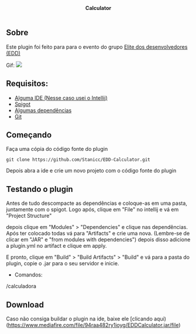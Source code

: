 <div align="center">
  <b>Calculator</b><br><br>
</div>

## Sobre

Este plugin  foi feito para para o evento do grupo [Elite dos desenvolvedores (EDD)](https://discord.gg/EhjgQ24)

Gif:
<img src="https://media.giphy.com/media/JmCIiGm3J156NLP2n1/giphy.gif"><br>

## Requisitos:

* [Alguma IDE (Nesse caso usei o Intellij)](https://www.jetbrains.com/idea/download/#section=windows)
* [Spigot](https://getbukkit.org/get/hNiHm0tuqAg1Xg7w7zudk63uHr0xo48D)
* [Algumas dependências](https://www.mediafire.com/file/i45cejnrliieynd/Depends.rar/file)
* [Git](https://git-scm.com/downloads)

## Começando

Faça uma cópia do código fonte do plugin

```
git clone https://github.com/Stanicc/EDD-Calculator.git
```

Depois abra a ide e crie um novo projeto com o código fonte do plugin

## Testando o plugin

Antes de tudo descompacte as dependências e coloque-as em uma pasta, juntamente com o spigot.
Logo após, clique em "File" no intellij e vá em "Project Structure"

depois clique em "Modules" > "Dependencies" e clique nas dependências. Após ter colocado todas vá para "Artifacts" e crie uma nova. (Lembre-se de clicar em "JAR" e "from modules with dependencies")
depois disso adicione a plugin.yml no artifact e clique em apply.

E pronto, clique em "Build" > "Build Artifacts" > "Build" e vá para a pasta do plugin, copie o .jar para o seu servidor e inicie.

* Comandos:

/calculadora

## Download

Caso não consiga buildar o plugin na ide, baixe ele [clicando aqui)(https://www.mediafire.com/file/94raa482ry1ioyg/EDDCalculator.jar/file)

